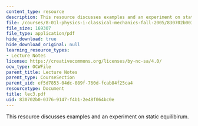 ```yaml
---
content_type: resource
description: This resource discusses examples and an experiment on static equilibirum.
file: /courses/8-01l-physics-i-classical-mechanics-fall-2005/830702b003769147f4b12e48f064bc0e_lec3.pdf
file_size: 169307
file_type: application/pdf
hide_download: true
hide_download_original: null
learning_resource_types:
- Lecture Notes
license: https://creativecommons.org/licenses/by-nc-sa/4.0/
ocw_type: OCWFile
parent_title: Lecture Notes
parent_type: CourseSection
parent_uid: ef5d7853-04dc-089f-760d-fcab84f25ca4
resourcetype: Document
title: lec3.pdf
uid: 830702b0-0376-9147-f4b1-2e48f064bc0e
---
```

This resource discusses examples and an experiment on static equilibirum.